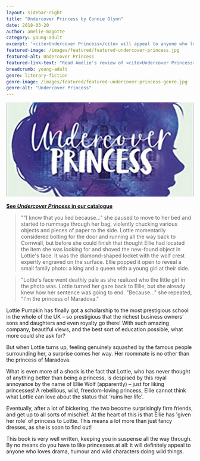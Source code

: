 ```yaml
---
layout: sidebar-right
title: "Undercover Princess by Connie Glynn"
date: 2018-03-20
author: amelie-magotte
category: young-adult
excerpt: '<cite>Undercover Princess</cite> will appeal to anyone who loves drama, humour and wild characters doing wild things.'
featured-image: /images/featured/featured-undercover-princess.jpg
featured-alt: Undercover Princess
featured-link-text: "Read Amélie's review of <cite>Undercover Princess</cite>, by Connie Glynn."
breadcrumb: young-adult
genre: literary-fiction
genre-image: /images/featured/featured-undercover-princess-genre.jpg
genre-alt: "Undercover Princess"
---
```


![Undercover Princess](/images/featured/featured-undercover-princess.jpg)

**[See <cite>Undercover Princess</cite> in our catalogue](https://suffolk.spydus.co.uk/cgi-bin/spydus.exe/ENQ/OPAC/BIBENQ?BRN=2264677)**

> ""I know that you lied because..." she paused to move to her bed and started to rummage through her bag, violently chucking various objects and pieces of paper to the side. Lottie momentarily considered bolting for the door and running all the way back to Cornwall, but before she could finish that thought Ellie had located the item she was looking for and shoved the new-found object in Lottie's face. It was the diamond-shaped locket with the wolf crest expertly engraved on the surface. Ellie popped it open to reveal a small family photo: a king and a queen with a young girl at their side.

> "Lottie's face went deathly pale as she realized who the little girl in the photo was. Lottie turned her gaze back to Ellie, but she already knew how her sentence was going to end. "Because..." she repeated, "I'm the princess of Maradova."

Lottie Pumpkin has finally got a scholarship to the most prestigious school in the whole of the UK – so prestigious that the richest business owners' sons and daughters and even royalty go there! With such amazing company, beautiful views, and the best sort of education possible, what more could she ask for?

But when Lottie turns up, feeling genuinely squashed by the famous people surrounding her, a surprise comes her way. Her roommate is no other than the princess of Maradova.

What is even more of a shock is the fact that Lottie, who has never thought of anything better than being a princess, is despised by this royal annoyance by the name of Ellie Wolf (apparently) – just for liking princesses! A rebellious, wild, freedom-loving princess, Ellie cannot think what Lottie can love about the status that 'ruins her life'.

Eventually, after a lot of bickering, the two become surprisingly firm friends, and get up to all sorts of mischief. At the heart of this is that Ellie has 'given her role' of princess to Lottie. This means a lot more than just fancy dresses, as she is soon to find out!

This book is very well written, keeping you in suspense all the way through. By no means do you have to like princesses at all: it will definitely appeal to anyone who loves drama, humour and wild characters doing wild things.
